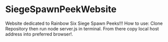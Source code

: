 # SiegeSpawnPeekWebsite
Website dedicated to Rainbow Six Siege Spawn Peeks!!!
How to use: Clone Repository then run node server.js in terminal. From there copy local host address into preferred browser!.
